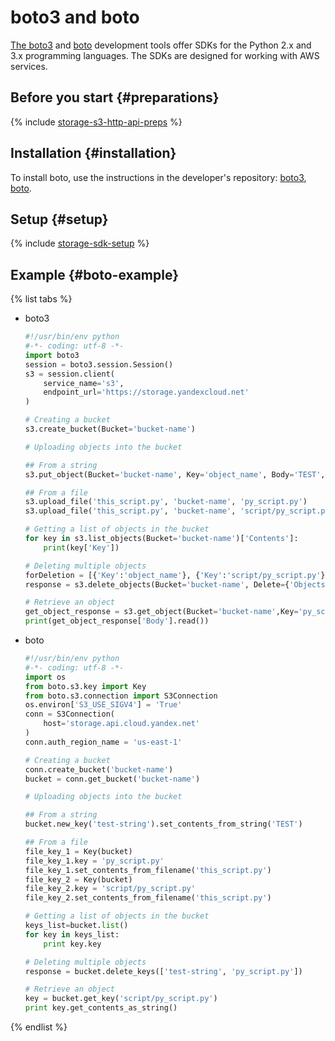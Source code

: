 # boto3 and boto

[The boto3](https://github.com/boto/boto3) and [boto](https://github.com/boto/boto) development tools offer SDKs for the Python 2.x and 3.x programming languages. The SDKs are designed for working with AWS services.

## Before you start {#preparations}

{% include [storage-s3-http-api-preps](../_includes_service/storage-s3-http-api-preps.md) %}

## Installation {#installation}

To install boto, use the instructions in the developer's repository: [boto3](https://github.com/boto/boto3/blob/develop/README.rst#quick-start), [boto](https://github.com/boto/boto#installation).

## Setup {#setup}

{% include [storage-sdk-setup](../_includes_service/storage-sdk-setup.md) %}

## Example {#boto-example}

{% list tabs %}

- boto3
  
  ```python
  #!/usr/bin/env python
  #-*- coding: utf-8 -*-
  import boto3
  session = boto3.session.Session()
  s3 = session.client(
      service_name='s3',
      endpoint_url='https://storage.yandexcloud.net'
  )
  
  # Creating a bucket
  s3.create_bucket(Bucket='bucket-name')
  
  # Uploading objects into the bucket
  
  ## From a string
  s3.put_object(Bucket='bucket-name', Key='object_name', Body='TEST', StorageClass='COLD')
  
  ## From a file
  s3.upload_file('this_script.py', 'bucket-name', 'py_script.py')
  s3.upload_file('this_script.py', 'bucket-name', 'script/py_script.py')
  
  # Getting a list of objects in the bucket
  for key in s3.list_objects(Bucket='bucket-name')['Contents']:
      print(key['Key'])
  
  # Deleting multiple objects
  forDeletion = [{'Key':'object_name'}, {'Key':'script/py_script.py'}]
  response = s3.delete_objects(Bucket='bucket-name', Delete={'Objects': forDeletion})
  
  # Retrieve an object
  get_object_response = s3.get_object(Bucket='bucket-name',Key='py_script.py')
  print(get_object_response['Body'].read())
  ```
  
- boto
  
  ```python
  #!/usr/bin/env python
  #-*- coding: utf-8 -*-
  import os
  from boto.s3.key import Key
  from boto.s3.connection import S3Connection
  os.environ['S3_USE_SIGV4'] = 'True'
  conn = S3Connection(
      host='storage.api.cloud.yandex.net'
  )
  conn.auth_region_name = 'us-east-1'
  
  # Creating a bucket
  conn.create_bucket('bucket-name')
  bucket = conn.get_bucket('bucket-name')
  
  # Uploading objects into the bucket
  
  ## From a string
  bucket.new_key('test-string').set_contents_from_string('TEST')
  
  ## From a file
  file_key_1 = Key(bucket)
  file_key_1.key = 'py_script.py'
  file_key_1.set_contents_from_filename('this_script.py')
  file_key_2 = Key(bucket)
  file_key_2.key = 'script/py_script.py'
  file_key_2.set_contents_from_filename('this_script.py')
  
  # Getting a list of objects in the bucket
  keys_list=bucket.list()
  for key in keys_list:
      print key.key
  
  # Deleting multiple objects
  response = bucket.delete_keys(['test-string', 'py_script.py'])
  
  # Retrieve an object
  key = bucket.get_key('script/py_script.py')
  print key.get_contents_as_string()
  ```
  
{% endlist %}

